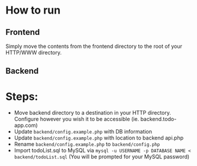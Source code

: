 # How to run

## Frontend
Simply move the contents from the frontend directory to the root of your
HTTP/WWW directory.

## Backend
Steps:
=====
- Move backend directory to a destination in your HTTP directory. Configure however you wish it to be
accessible (ie. backend.todo-app.com)
- Update ``backend/config.example.php`` with DB information
- Update ``backend/config.example.php`` with location to backend api.php
- Rename ``backend/config.example.php`` to ``backend/config.php``
- Import todoList.sql to MySQL via ``mysql -u USERNAME -p DATABASE NAME < backend/todoList.sql`` (You will be prompted for your MySQL password)
